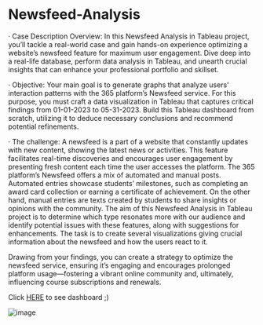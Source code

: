 # Newsfeed-Analysis

· Case Description
Overview: In this Newsfeed Analysis in Tableau project, you’ll tackle a real-world case and gain hands-on experience optimizing a website’s newsfeed feature for maximum user engagement. Dive deep into a real-life database, perform data analysis in Tableau, and unearth crucial insights that can enhance your professional portfolio and skillset.

· Objective: Your main goal is to generate graphs that analyze users’ interaction patterns with the 365 platform’s Newsfeed service. For this purpose, you must craft a data visualization in Tableau that captures critical findings from 01-01-2023 to 05-31-2023. Build this Tableau dashboard from scratch, utilizing it to deduce necessary conclusions and recommend potential refinements.

· The challenge: A newsfeed is a part of a website that constantly updates with new content, showing the latest news or activities. This feature facilitates real-time discoveries and encourages user engagement by presenting fresh content each time the user accesses the platform.
The 365 platform’s Newsfeed offers a mix of automated and manual posts. Automated entries showcase students’ milestones, such as completing an award card collection or earning a certificate of achievement. On the other hand, manual entries are texts created by students to share insights or opinions with the community.
The aim of this Newsfeed Analysis in Tableau project is to determine which type resonates more with our audience and identify potential issues with these features, along with suggestions for enhancements. The task is to create several visualizations giving crucial information about the newsfeed and how the users react to it.

Drawing from your findings, you can create a strategy to optimize the newsfeed service, ensuring it’s engaging and encourages prolonged platform usage—fostering a vibrant online community and, ultimately, influencing course subscriptions and renewals.

Click [HERE](https://public.tableau.com/app/profile/luisina.ravel/viz/newsfeed_analysis_17001561759600/Dashboard1#1) to see dashboard ;)

![image](https://github.com/lravelb/Newsfeed-Analysis/assets/149938522/bfbd4492-91f4-43e9-b989-09e95ea92757)
